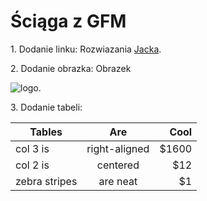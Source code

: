 # Ściąga z GFM


1\. Dodanie linku:
Rozwiazania [Jacka](https://inf.ug.edu.pl/).


2\. Dodanie obrazka:
Obrazek 

![logo](http://blog.hostmysite.com/wp-content/uploads/2014/09/bash-logo-small.jpg).

3\. Dodanie tabeli:

| Tables        | Are           | Cool  |
| ------------- |:-------------:| -----:|
| col 3 is      | right-aligned | $1600 |
| col 2 is      | centered      |   $12 |
| zebra stripes | are neat      |    $1 |
